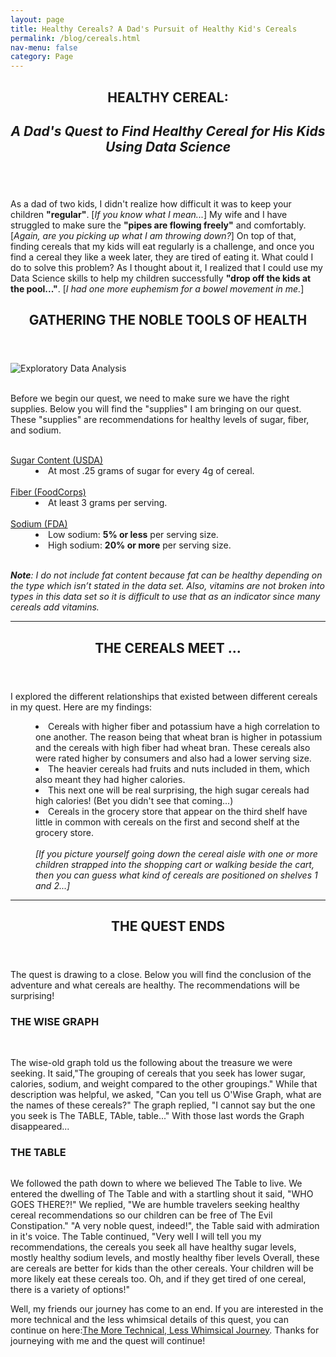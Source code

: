 ```yaml
---
layout: page
title: Healthy Cereals? A Dad's Pursuit of Healthy Kid's Cereals
permalink: /blog/cereals.html
nav-menu: false
category: Page
---
```


<!-- Main -->
<div id="main" class="alt">

<!-- One -->
<section id="one">
	<div class="inner">
		<header class="major">
			<h1>HEALTHY CEREAL:</h1>
      <h2><i>A Dad's Quest to Find Healthy Cereal for His Kids Using Data Science</i></h2>
		</header>
		<span class="image"><img src="{% link assets/images/cereal_img/adventure.jpg %}" alt="" /></span>
<p> As a dad of two kids, I didn't realize how difficult it was to keep your children <b>"regular"</b>. [<i>If you know what I mean...</i>] My wife and I have struggled to make sure the <b>"pipes are flowing freely"</b> and comfortably. [<i>Again, are you picking up what I am throwing down?</i>] On top of that, finding cereals that my kids will eat regularly is a challenge, and once you find a cereal they like a week later, they are tired of eating it. What could I do to solve this problem? As I thought about it, I realized that I could use my Data Science skills to help my children successfully <b>"drop off the kids at the pool..."</b>. [<i>I had one more euphemism for a bowel movement in me.</i>]</p>

<!-- Content -->
<section id="two">
	<div class="inner">
<header class="major">
<h2 id="content">GATHERING THE NOBLE TOOLS OF HEALTH</h2>
</header>
<span class="image"><img src="{% link assets/images/cereal_img/weapons.png %}" alt="Exploratory Data Analysis"  alt="Unsupervised Learning"/></span>
<dl>
<dt>
<br>
Before we begin our quest, we need to make sure we have the right supplies. Below you will find the "supplies" I am bringing on our quest. These "supplies" are recommendations for healthy levels of sugar, fiber, and sodium.</dt>
<dl>
  <dt>
	<br>
	<a href="https://www.fns.usda.gov/tn/choose-breakfast-cereals-are-lower-sugar" class="icon fas fa-first-aid">  Sugar Content (USDA)</a>
	</dt>
		<dd>
  		<li>At most .25 grams of sugar for every 4g of cereal.</li>
		</dd>
			<br>
				<dt>
					<a href="https://foodcorps.org/cms/assets/uploads/2018/01/Healthy-School-Program-Resource-Guide-1-11.pdf" class="icon fas fa-toilet-paper"> Fiber (FoodCorps)</a>
				</dt>
			<dd>
		<li>At least 3 grams per serving.</li>
			</dd>
				<br>
		<dt>
			<a href="https://www.fda.gov/food/nutrition-education-resources-materials/sodium-your-diet" class="icon  fas fa-pizza-slice"> Sodium (FDA)</a>
		</dt>
		<dd>
  		<li>Low sodium: <b>5% or less</b> per serving size.</li>
  		<li>High sodium: <b>20% or more</b> per serving size.</li>
		</dd>
		<br>
		<i>
		<p><b>Note</b>: I do not include fat content because fat can be healthy
		depending on the type which isn’t stated in the data set. Also, vitamins
		are not broken into types in this data set so it is difficult to use that
		as an indicator since many cereals add vitamins.
		</p>
		</i>
</dl>
<hr />

<header class="major">
<h2><a class="icon fas fa-ghost"></a> THE CEREALS MEET <a class="icon fas fa-ghost"> ...</a></h2>
</header>
<p> I explored the different relationships that existed between different cereals in my quest. Here are my findings:</p>
<dd>
    <li>Cereals with higher fiber and potassium have a high correlation to one another. The reason being that wheat bran is higher in potassium and the cereals with high fiber had wheat bran. These cereals also were rated higher by consumers and also had a lower serving size.</li>
    <li>The heavier cereals had fruits and nuts included in them, which also meant they had higher calories.</li>
		<li>This next one will be real surprising, the high sugar cereals had high calories! (Bet you didn't see that coming...)</li>
		<li>Cereals in the grocery store that appear on the third shelf have little in common with cereals on the first and second shelf at the grocery store.</li>
				<br>
				<i>[If you picture yourself going down the cereal aisle with one or more children strapped into the shopping cart or walking beside the cart, then you can guess what kind of cereals are positioned on shelves 1 and 2...]</i>
				</dd>
				<hr />

<header class="major">
<h2> THE QUEST ENDS</h2>
</header>
<p>The quest is drawing to a close. Below you will find the conclusion of the adventure and what cereals are healthy. The recommendations will be surprising!</p>
<h3> THE WISE GRAPH</h3>
<span><img src="{% link assets/images/cereal_img/recommendationcluster.png	%}" alt=""/></span>
<br>
<br>
<p> The wise-old graph told us the following about the treasure we were seeking. It said,"The grouping of cereals that you seek has lower sugar, calories, sodium, and weight compared to the other groupings." While that description was helpful, we asked, "Can you tell us O'Wise Graph, what are the names of these cereals?" The graph replied, "I cannot say but the one you seek is The TABLE, TAble, table..." With those last words the Graph disappeared...</p>

<h3>THE TABLE</h3>

<span><img src="{% link assets/images/cereal_img/thetable.png	%}" alt=""/></span>
<p> We followed the path down to where we believed The Table to live. We entered the dwelling of The Table and with a startling shout it said, "WHO GOES THERE?!" We replied, "We are humble travelers seeking healthy cereal recommendations so our children can be free of The Evil Constipation." "A very noble quest, indeed!", the Table said with admiration in it's voice. The Table continued, "Very well I will tell you my recommendations, the cereals you seek all have healthy sugar levels, mostly healthy sodium levels, and mostly healthy fiber levels Overall, these are cereals are better for kids than the other cereals. Your children will be more likely eat these cereals too. Oh, and if they get tired of one cereal, there is a variety of options!"</p>

<p>Well, my friends our journey has come to an end. If you are interested in the more technical and the less whimsical details of this quest, you can continue on here:<a href="/portfolio/healthycereals.html">The More Technical, Less Whimsical Journey</a>. Thanks for journeying with me and the quest will continue!</p>
